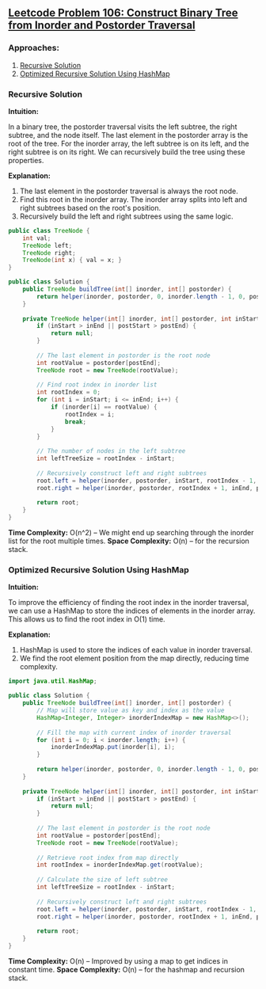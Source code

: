 ## [Leetcode Problem 106: Construct Binary Tree from Inorder and Postorder Traversal](https://leetcode.com/problems/construct-binary-tree-from-inorder-and-postorder-traversal/)

### Approaches:
1. [Recursive Solution](#recursive-solution)
2. [Optimized Recursive Solution Using HashMap](#optimized-recursive-solution-using-hashmap)

### Recursive Solution

**Intuition:**

In a binary tree, the postorder traversal visits the left subtree, the right subtree, and the node itself. The last element in the postorder array is the root of the tree. For the inorder array, the left subtree is on its left, and the right subtree is on its right. We can recursively build the tree using these properties.

**Explanation:**

1. The last element in the postorder traversal is always the root node.
2. Find this root in the inorder array. The inorder array splits into left and right subtrees based on the root's position.
3. Recursively build the left and right subtrees using the same logic.

```java
public class TreeNode {
    int val;
    TreeNode left;
    TreeNode right;
    TreeNode(int x) { val = x; }
}

public class Solution {
    public TreeNode buildTree(int[] inorder, int[] postorder) {
        return helper(inorder, postorder, 0, inorder.length - 1, 0, postorder.length - 1);
    }
    
    private TreeNode helper(int[] inorder, int[] postorder, int inStart, int inEnd, int postStart, int postEnd) {
        if (inStart > inEnd || postStart > postEnd) {
            return null;
        }
        
        // The last element in postorder is the root node
        int rootValue = postorder[postEnd];
        TreeNode root = new TreeNode(rootValue);
        
        // Find root index in inorder list
        int rootIndex = 0;
        for (int i = inStart; i <= inEnd; i++) {
            if (inorder[i] == rootValue) {
                rootIndex = i;
                break;
            }
        }
        
        // The number of nodes in the left subtree
        int leftTreeSize = rootIndex - inStart;
        
        // Recursively construct left and right subtrees
        root.left = helper(inorder, postorder, inStart, rootIndex - 1, postStart, postStart + leftTreeSize - 1);
        root.right = helper(inorder, postorder, rootIndex + 1, inEnd, postStart + leftTreeSize, postEnd - 1);
        
        return root;
    }
}
```

**Time Complexity:** O(n^2) – We might end up searching through the inorder list for the root multiple times.
**Space Complexity:** O(n) – for the recursion stack.

### Optimized Recursive Solution Using HashMap

**Intuition:**

To improve the efficiency of finding the root index in the inorder traversal, we can use a HashMap to store the indices of elements in the inorder array. This allows us to find the root index in O(1) time.

**Explanation:**

1. HashMap is used to store the indices of each value in inorder traversal.
2. We find the root element position from the map directly, reducing time complexity.

```java
import java.util.HashMap;

public class Solution {
    public TreeNode buildTree(int[] inorder, int[] postorder) {
        // Map will store value as key and index as the value
        HashMap<Integer, Integer> inorderIndexMap = new HashMap<>();
        
        // Fill the map with current index of inorder traversal
        for (int i = 0; i < inorder.length; i++) {
            inorderIndexMap.put(inorder[i], i);
        }
        
        return helper(inorder, postorder, 0, inorder.length - 1, 0, postorder.length - 1, inorderIndexMap);
    }
    
    private TreeNode helper(int[] inorder, int[] postorder, int inStart, int inEnd, int postStart, int postEnd, Map<Integer, Integer> inorderIndexMap) {
        if (inStart > inEnd || postStart > postEnd) {
            return null;
        }
        
        // The last element in postorder is the root node
        int rootValue = postorder[postEnd];
        TreeNode root = new TreeNode(rootValue);
        
        // Retrieve root index from map directly
        int rootIndex = inorderIndexMap.get(rootValue);
        
        // Calculate the size of left subtree
        int leftTreeSize = rootIndex - inStart;
        
        // Recursively construct left and right subtrees
        root.left = helper(inorder, postorder, inStart, rootIndex - 1, postStart, postStart + leftTreeSize - 1, inorderIndexMap);
        root.right = helper(inorder, postorder, rootIndex + 1, inEnd, postStart + leftTreeSize, postEnd - 1, inorderIndexMap);
        
        return root;
    }
}
```

**Time Complexity:** O(n) – Improved by using a map to get indices in constant time.
**Space Complexity:** O(n) – for the hashmap and recursion stack.

